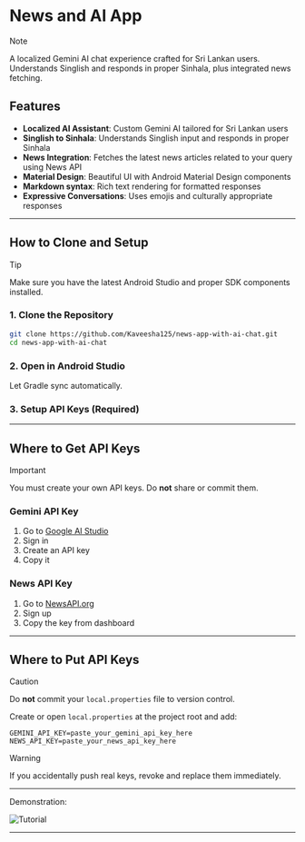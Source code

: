 # News and AI App

> [!NOTE]
> A localized Gemini AI chat experience crafted for Sri Lankan users. Understands Singlish and responds in proper Sinhala, plus integrated news fetching.

##  Features

-  **Localized AI Assistant**: Custom Gemini AI tailored for Sri Lankan users  
-  **Singlish to Sinhala**: Understands Singlish input and responds in proper Sinhala  
-  **News Integration**: Fetches the latest news articles related to your query using News API  
-  **Material Design**: Beautiful UI with Android Material Design components  
-  **Markdown syntax**: Rich text rendering for formatted responses  
-  **Expressive Conversations**: Uses emojis and culturally appropriate responses  

---

##  How to Clone and Setup

> [!TIP]
> Make sure you have the latest Android Studio and proper SDK components installed.

### 1. Clone the Repository
```bash
git clone https://github.com/Kaveesha125/news-app-with-ai-chat.git
cd news-app-with-ai-chat
```

### 2. Open in Android Studio
Let Gradle sync automatically.

### 3. Setup API Keys (Required)

---

##  Where to Get API Keys

> [!IMPORTANT]
> You must create your own API keys. Do **not** share or commit them.

### Gemini API Key
1. Go to [Google AI Studio](https://makersuite.google.com/app/apikey)  
2. Sign in  
3. Create an API key  
4. Copy it  

### News API Key
1. Go to [NewsAPI.org](https://newsapi.org/)
2. Sign up  
3. Copy the key from dashboard  

---

##  Where to Put API Keys

> [!CAUTION]
> Do **not** commit your `local.properties` file to version control.

Create or open `local.properties` at the project root and add:
```properties
GEMINI_API_KEY=paste_your_gemini_api_key_here
NEWS_API_KEY=paste_your_news_api_key_here
```

> [!WARNING]
> If you accidentally push real keys, revoke and replace them immediately.

---

Demonstration:

![Tutorial](v1.0.0_2x_demo.webp)

---